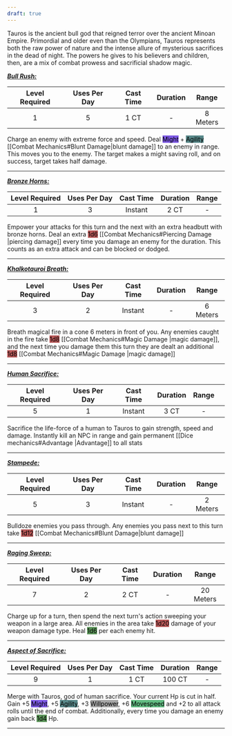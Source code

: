 ```yaml
---
draft: true
---
```


Tauros is the ancient bull god that reigned terror over the ancient Minoan Empire.
Primordial and older even than the Olympians, Tauros represents both the raw power of nature and the intense allure of mysterious sacrifices in the dead of night.
The powers he gives to his believers and children, then, are a mix of combat prowess and sacrificial shadow magic.




<b><ins><i>Bull Rush:</i></ins></b>

| Level Required | Uses Per Day | Cast Time | Duration |  Range   |
|:--------------:|:------------:|:---------:|:--------:|:--------:|
|       1        |      5       |   1 CT    |    -     | 8 Meters | 

Charge an enemy with extreme force and speed.
Deal <mark style="background: #3800D7A6;">Might</mark> + <mark style="background: #004A4CA6;">Agility</mark> [[Combat Mechanics#Blunt Damage|blunt damage]] to an enemy in range.
This moves you to the enemy.
The target makes a might saving roll, and on success, target takes half damage.

------------------

<b><ins><i>Bronze Horns:</i></ins></b>

| Level Required | Uses Per Day | Cast Time | Duration | Range |
|:--------------:|:------------:|:---------:|:--------:|:-----:|
|       1        |      3       |  Instant  |   2 CT   |   -   | 

Empower your attacks for this turn and the next with an extra headbutt with bronze horns.
Deal an extra <mark style="background: #930000A6;">1d6</mark> [[Combat Mechanics#Piercing Damage |piercing damage]] every time you damage an enemy for the duration.
This counts as an extra attack and can be blocked or dodged.

------------------

<b><ins><i>Khalkotauroi Breath:</i></ins></b>

| Level Required | Uses Per Day | Cast Time | Duration |  Range   |
|:--------------:|:------------:|:---------:|:--------:|:--------:|
|       3        |      2       |  Instant  |    -     | 6 Meters | 

Breath magical fire in a cone 6 meters in front of you.
Any enemies caught in the fire take <mark style="background: #930000A6;">1d8</mark> [[Combat Mechanics#Magic Damage |magic damage]], and the next time you damage them this turn they are dealt an additional <mark style="background: #930000A6;">1d8</mark> [[Combat Mechanics#Magic Damage |magic damage]] 

------------------

<b><ins><i>Human Sacrifice:</i></ins></b>

| Level Required | Uses Per Day | Cast Time | Duration | Range |     |
| :------------: | :----------: | :-------: | :------: | :---: | --- |
|       5        |      1       |  Instant  |   3 CT   |   -   |     |

Sacrifice the life-force of a human to Tauros to gain strength, speed and damage.
Instantly kill an NPC in range and gain permanent [[Dice mechanics#Advantage |Advantage]] to all stats

------------------

<b><ins><i>Stampede:</i></ins></b>

| Level Required | Uses Per Day | Cast Time | Duration |  Range   |
|:--------------:|:------------:|:---------:|:--------:|:--------:|
|       5        |      3       |   Instant    |    -     | 2 Meters | 

Bulldoze enemies you pass through.
Any enemies you pass next to this turn take <mark style="background: #930000A6;">1d12</mark> [[Combat Mechanics#Blunt Damage|blunt damage]]

------------------

<b><ins><i>Raging Sweep:</i></ins></b>

| Level Required | Uses Per Day | Cast Time | Duration |   Range   |
|:--------------:|:------------:|:---------:|:--------:|:---------:|
|       7        |      2       |   2 CT    |    -     | 20 Meters | 

Charge up for a turn, then spend the next turn's action sweeping your weapon in a large area.
All enemies in the area take <mark style="background: #930000A6;">1d20</mark> damage of your weapon damage type.
Heal <mark style="background: #045B00A6;">1d6</mark> per each enemy hit.

------------------

<b><ins><i>Aspect of Sacrifice:</i></ins></b>

| Level Required | Uses Per Day | Cast Time | Duration | Range |
|:--------------:|:------------:|:---------:|:--------:|:-----:|
|       9        |      1       |   1 CT    |   100 CT   |   -   | 

Merge with Tauros, god of human sacrifice.
Your current Hp is cut in half.
Gain +5 <mark style="background: #3800D7A6;">Might</mark>, +5 <mark style="background: #004A4CA6;">Agility</mark>, +3 <mark style="background: #A5A5A5;">Willpower</mark>, +6 <mark style="background: #60BB81;">Movespeed</mark> and +2 to all attack rolls until the end of combat.
Additionally, every time you damage an enemy gain back <mark style="background: #045B00A6;">1d4</mark> Hp.


------------------